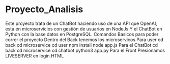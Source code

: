 # Proyecto_Analisis
Este proyecto trata de un ChatBot haciendo uso de una API que OpenAI, esta en microservicios con gestión de usuarios en NodeJs Y el ChatBot en Python con la base datos en PostgreSQL.
Comandos Basicos para poder correr el proyecto
Dentro del Back tenemos los microservicos 
Para user 
cd back
cd microservice
cd user
npm install
node app.js
Para el ChatBot 
cd back
cd microservice
cd chatbot 
python3 app.py
Para el Front 
Presionamos LIVESERVER en login.HTML
